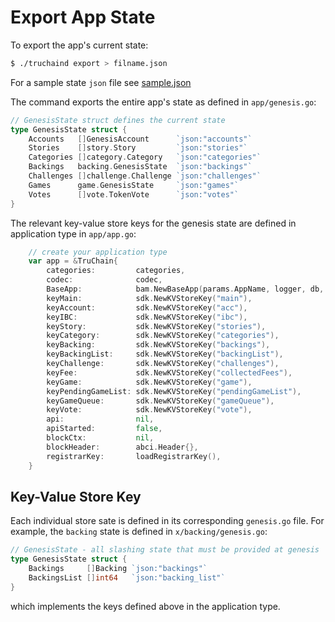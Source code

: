 # Export App State
To export the app's current state:

```bash
$ ./truchaind export > filname.json
```

For a sample state `json` file see [sample.json](./sample.json)

The command exports the entire app's state as defined in `app/genesis.go`:

```go
// GenesisState struct defines the current state
type GenesisState struct {
	Accounts   []GenesisAccount      `json:"accounts"`
	Stories    []story.Story         `json:"stories"`
	Categories []category.Category   `json:"categories"`
	Backings   backing.GenesisState  `json:"backings"`
	Challenges []challenge.Challenge `json:"challenges"`
	Games      game.GenesisState     `json:"games"`
	Votes      []vote.TokenVote      `json:"votes"`
}
```

The relevant key-value store keys for the genesis state are defined in application type in `app/app.go`:
```go
	// create your application type
	var app = &TruChain{
		categories:         categories,
		codec:              codec,
		BaseApp:            bam.NewBaseApp(params.AppName, logger, db, auth.DefaultTxDecoder(codec), options...),
		keyMain:            sdk.NewKVStoreKey("main"),
		keyAccount:         sdk.NewKVStoreKey("acc"),
		keyIBC:             sdk.NewKVStoreKey("ibc"),
		keyStory:           sdk.NewKVStoreKey("stories"),
		keyCategory:        sdk.NewKVStoreKey("categories"),
		keyBacking:         sdk.NewKVStoreKey("backings"),
		keyBackingList:     sdk.NewKVStoreKey("backingList"),
		keyChallenge:       sdk.NewKVStoreKey("challenges"),
		keyFee:             sdk.NewKVStoreKey("collectedFees"),
		keyGame:            sdk.NewKVStoreKey("game"),
		keyPendingGameList: sdk.NewKVStoreKey("pendingGameList"),
		keyGameQueue:       sdk.NewKVStoreKey("gameQueue"),
		keyVote:            sdk.NewKVStoreKey("vote"),
		api:                nil,
		apiStarted:         false,
		blockCtx:           nil,
		blockHeader:        abci.Header{},
		registrarKey:       loadRegistrarKey(),
	}
```


## Key-Value Store Key
Each individual store sate is defined in its corresponding `genesis.go` file. For example, the `backing`  state is defined in `x/backing/genesis.go`:
```go
// GenesisState - all slashing state that must be provided at genesis
type GenesisState struct {
	Backings     []Backing `json:"backings"`
	BackingsList []int64   `json:"backing_list"`
}
```

which implements the keys defined above in the application type. 
